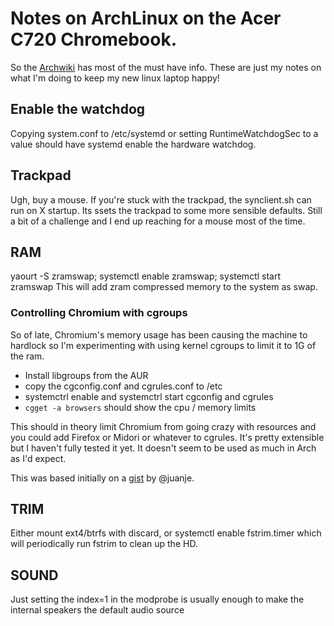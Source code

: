 # Notes on ArchLinux on the Acer C720 Chromebook.

So the [Archwiki](https://wiki.archlinux.org/index.php/Acer_C720_Chromebook) has most of the must have info. These are just my notes on what I'm doing to keep my new linux laptop happy!

## Enable the watchdog
Copying system.conf to /etc/systemd or setting RuntimeWatchdogSec to a value should have systemd enable the hardware watchdog.

## Trackpad
Ugh, buy a mouse.
If you're stuck with the trackpad, the synclient.sh can run on X startup.  Its ssets the trackpad to some more sensible defaults.  Still a bit of a challenge and I end up reaching for a mouse most of the time.

## RAM
yaourt -S zramswap; systemctl enable zramswap; systemctl start zramswap
This will add zram compressed memory to the system as swap.

### Controlling Chromium with cgroups
So of late, Chromium's memory usage has been causing the machine to hardlock so I'm experimenting with using kernel cgroups to limit it to 1G of the ram.

* Install libgroups from the AUR
* copy the cgconfig.conf and cgrules.conf to /etc
* systemctrl enable and systemctrl start cgconfig and cgrules
* `cgget -a browsers` should show the cpu / memory limits

This should in theory limit Chromium from going crazy with resources and you could add Firefox or Midori or whatever to cgrules.  It's pretty extensible but I haven't fully tested it yet.  It doesn't seem to be used as much in Arch as I'd expect.

This was based initially on a [gist](https://gist.github.com/juanje/9861623) by @juanje.

## TRIM
Either mount ext4/btrfs with discard, or systemctl enable fstrim.timer which will periodically run fstrim to clean up the HD.

## SOUND
Just setting the index=1 in the modprobe is usually enough to make the internal speakers the default audio source

